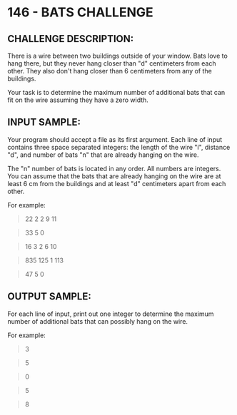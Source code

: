 # 146 - BATS CHALLENGE
## CHALLENGE DESCRIPTION:


There is a wire between two buildings outside of your window. Bats love to hang there, but they never hang closer than "d" centimeters from each other. They also don't hang closer than 6 centimeters from any of the buildings.

Your task is to determine the maximum number of additional bats that can fit on the wire assuming they have a zero width.

## INPUT SAMPLE:

Your program should accept a file as its first argument. Each line of input contains three space separated integers: the length of the wire "l", distance "d", and number of bats "n" that are already hanging on the wire.

The "n" number of bats is located in any order. All numbers are integers. You can assume that the bats that are already hanging on the wire are at least 6 cm from the buildings and at least "d" centimeters apart from each other.

For example:

> 22 2 2 9 11

> 33 5 0

> 16 3 2 6 10

> 835 125 1 113

> 47 5 0

## OUTPUT SAMPLE:

For each line of input, print out one integer to determine the maximum number of additional bats that can possibly hang on the wire.

For example:

> 3

> 5

> 0

> 5

> 8
